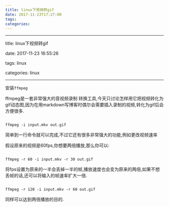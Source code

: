 ```yaml
---
title: linux下视频转gif
date: 2017-11-23T17:27:00
tags:
categories:
---
```


---
title: linux下视频转gif
date: 2017-11-23 16:55:26
tags: linux
categories: linux 

---

安装`ffmpeg`

ffmpeg是一套非常强大的音视频录制 转换工具,今天只讨论怎样用它把视频转化为gif动态图,因为在用markdown写博客时偶尔会需要插入录制的视频,转化为gif后会方便很多.

```
ffmpeg -i input.mkv out.gif
```

简单到一行命令就可以完成,不过它还有很多非常强大的功能,例如更改视频速率

假设原来的视频是60fps,你想要两倍播放,那么你可以:
```
ffmpeg -r 60 -i input.mkv -r 30 out.gif
```
将fps设置为原来的一半会丢掉一半的帧,播放速度也会变为原来的两倍,如果不想丢帧的话,还可以将输入的帧速率扩大一倍.

```
ffmpeg -r 120 -i input.mkv -r 60 out.gif
```
同样可以达到两倍播放的目的.
    